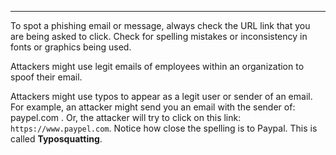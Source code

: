 
---

To spot a phishing email or message, always check the URL link that you are being asked to click. Check for spelling mistakes or inconsistency in fonts or graphics being used.

Attackers might use legit emails of employees within an organization to spoof their email. 

Attackers might use typos to appear as a legit user or sender of an email. For example, an attacker might send you an email with the sender of: paypel.com . Or, the attacker will try to click on this link: `https://www.paypel.com`. Notice how close the spelling is to Paypal. This is called **Typosquatting**. 


